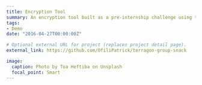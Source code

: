 ```yaml
---
title: Encryption Tool
summary: An encryption tool built as a pre-internship challenge using the caeser-cipher alogrithm.
tags:
- Demo
date: "2016-04-27T00:00:00Z"

# Optional external URL for project (replaces project detail page).
external_link: https://github.com/OfiliPatrick/terragon-group-snack

image:
  caption: Photo by Toa Heftiba on Unsplash
  focal_point: Smart
---
```

